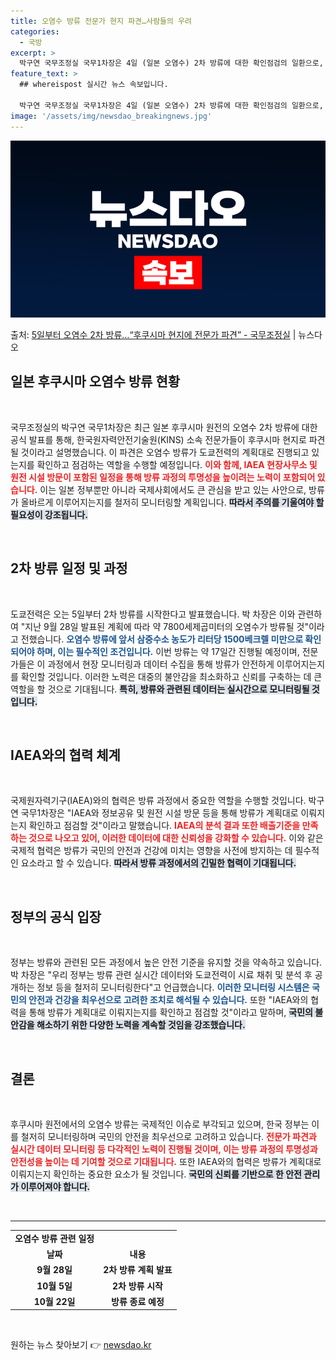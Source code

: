 ```yaml
---
title: 오염수 방류 전문가 현지 파견…사람들의 우려
categories:
  - 국방
excerpt: >
  박구연 국무조정실 국무1차장은 4일 (일본 오염수) 2차 방류에 대한 확인점검의 일환으로, 한국원자력안전기술…
feature_text: >
  ## whereispost 실시간 뉴스 속보입니다.

  박구연 국무조정실 국무1차장은 4일 (일본 오염수) 2차 방류에 대한 확인점검의 일환으로, 한국원자력안전기술…
image: '/assets/img/newsdao_breakingnews.jpg'
---
```


![뉴스다오 속보](/assets/img/newsdao_breakingnews.jpg)

<p>출처: <a href="https://newsdao.kr/2062" rel="dofollow">5일부터 오염수 2차 방류…“후쿠시마 현지에 전문가 파견” - 국무조정실</a> | 뉴스다오</p>

<h2 data-ke-size="size26">일본 후쿠시마 오염수 방류 현황</h2>

<p data-ke-size="size16">&nbsp;</p>

국무조정실의 박구연 국무1차장은 최근 일본 후쿠시마 원전의 오염수 2차 방류에 대한 공식 발표를 통해, 한국원자력안전기술원(KINS) 소속 전문가들이 후쿠시마 현지로 파견될 것이라고 설명했습니다. 이 파견은 오염수 방류가 도쿄전력의 계획대로 진행되고 있는지를 확인하고 점검하는 역할을 수행할 예정입니다. <b><span style="color: #ee2323;">이와 함께, IAEA 현장사무소 및 원전 시설 방문이 포함된 일정을 통해 방류 과정의 투명성을 높이려는 노력이 포함되어 있습니다.</span></b> 이는 일본 정부뿐만 아니라 국제사회에서도 큰 관심을 받고 있는 사안으로, 방류가 올바르게 이루어지는지를 철저히 모니터링할 계획입니다. <b><span style="background-color: #21538527;">따라서 주의를 기울여야 할 필요성이 강조됩니다.</span></b>

<p data-ke-size="size16">&nbsp;</p>

<h2 data-ke-size="size26">2차 방류 일정 및 과정</h2>

<p data-ke-size="size16">&nbsp;</p>

도쿄전력은 오는 5일부터 2차 방류를 시작한다고 발표했습니다. 박 차장은 이와 관련하여 "지난 9월 28일 발표된 계획에 따라 약 7800세제곱미터의 오염수가 방류될 것"이라고 전했습니다. <b><span style="color: #1a5490;">오염수 방류에 앞서 삼중수소 농도가 리터당 1500베크렐 미만으로 확인되어야 하며, 이는 필수적인 조건입니다.</span></b> 이번 방류는 약 17일간 진행될 예정이며, 전문가들은 이 과정에서 현장 모니터링과 데이터 수집을 통해 방류가 안전하게 이루어지는지를 확인할 것입니다. 이러한 노력은 대중의 불안감을 최소화하고 신뢰를 구축하는 데 큰 역할을 할 것으로 기대됩니다. <b><span style="background-color: #21538527;">특히, 방류와 관련된 데이터는 실시간으로 모니터링될 것입니다.</span></b>

<p data-ke-size="size16">&nbsp;</p>

<h2 data-ke-size="size26">IAEA와의 협력 체계</h2>

<p data-ke-size="size16">&nbsp;</p>

국제원자력기구(IAEA)와의 협력은 방류 과정에서 중요한 역할을 수행할 것입니다. 박구연 국무1차장은 "IAEA와 정보공유 및 원전 시설 방문 등을 통해 방류가 계획대로 이뤄지는지 확인하고 점검할 것"이라고 말했습니다. <b><span style="color: #ee2323;">IAEA의 분석 결과 또한 배출기준을 만족하는 것으로 나오고 있어, 이러한 데이터에 대한 신뢰성을 강화할 수 있습니다.</span></b> 이와 같은 국제적 협력은 방류가 국민의 안전과 건강에 미치는 영향을 사전에 방지하는 데 필수적인 요소라고 할 수 있습니다. <b><span style="background-color: #21538527;">따라서 방류 과정에서의 긴밀한 협력이 기대됩니다.</span></b>

<p data-ke-size="size16">&nbsp;</p>

<h2 data-ke-size="size26">정부의 공식 입장</h2>

<p data-ke-size="size16">&nbsp;</p>

정부는 방류와 관련된 모든 과정에서 높은 안전 기준을 유지할 것을 약속하고 있습니다. 박 차장은 "우리 정부는 방류 관련 실시간 데이터와 도쿄전력이 시료 채취 및 분석 후 공개하는 정보 등을 철저히 모니터링한다"고 언급했습니다. <b><span style="color: #1a5490;">이러한 모니터링 시스템은 국민의 안전과 건강을 최우선으로 고려한 조치로 해석될 수 있습니다.</span></b> 또한 "IAEA와의 협력을 통해 방류가 계획대로 이뤄지는지를 확인하고 점검할 것"이라고 말하며, <b><span style="background-color: #21538527;">국민의 불안감을 해소하기 위한 다양한 노력을 계속할 것임을 강조했습니다.</span></b>

<p data-ke-size="size16">&nbsp;</p>

<h2 data-ke-size="size26">결론</h2>

<p data-ke-size="size16">&nbsp;</p>

후쿠시마 원전에서의 오염수 방류는 국제적인 이슈로 부각되고 있으며, 한국 정부는 이를 철저히 모니터링하며 국민의 안전을 최우선으로 고려하고 있습니다. <b><span style="color: #ee2323;">전문가 파견과 실시간 데이터 모니터링 등 다각적인 노력이 진행될 것이며, 이는 방류 과정의 투명성과 안전성을 높이는 데 기여할 것으로 기대됩니다.</span></b> 또한 IAEA와의 협력은 방류가 계획대로 이뤄지는지 확인하는 중요한 요소가 될 것입니다. <b><span style="background-color: #21538527;">국민의 신뢰를 기반으로 한 안전 관리가 이루어져야 합니다.</span></b>

<p data-ke-size="size16">&nbsp;</p>

<hr />
<table>
  <tr>
    <td style="text-align: center; height: 17px;"><b>오염수 방류 관련 일정</b></td>
  </tr>
  <tr>
    <td style="text-align: center; height: 17px;"><b>날짜</b></td>
    <td style="text-align: center; height: 17px;"><b>내용</b></td>
  </tr>
  <tr>
    <td style="text-align: center; height: 17px;"><b>9월 28일</b></td>
    <td style="text-align: center; height: 17px;"><b>2차 방류 계획 발표</b></td>
  </tr>
   <tr>
    <td style="text-align: center; height: 17px;"><b>10월 5일</b></td>
    <td style="text-align: center; height: 17px;"><b>2차 방류 시작</b></td>
  </tr>
   <tr>
    <td style="text-align: center; height: 17px;"><b>10월 22일</b></td>
    <td style="text-align: center; height: 17px;"><b>방류 종료 예정</b></td>
  </tr>
</table>
<p data-ke-size="size16">&nbsp;</p> 

원하는 뉴스 찾아보기 👉 <a href="https://newsdao.kr" rel="dofollow">newsdao.kr</a>


